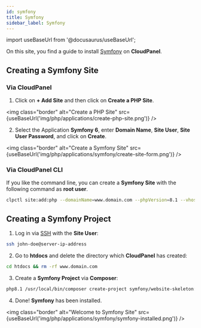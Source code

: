 ```yaml
---
id: symfony
title: Symfony
sidebar_label: Symfony
---
```


import useBaseUrl from '@docusaurus/useBaseUrl';

On this site, you find a guide to install [Symfony](https://symfony.com/) on **CloudPanel**.

## Creating a Symfony Site

### Via CloudPanel

1. Click on **+ Add Site** and then click on **Create a PHP Site**.

<img class="border" alt="Create a PHP Site" src={useBaseUrl('img/php/applications/create-php-site.png')} />

2. Select the Application **Symfony 6**, enter **Domain Name**, **Site User**, **Site User Password**, and click on **Create**.

<img class="border" alt="Create a Symfony Site" src={useBaseUrl('img/php/applications/symfony/create-site-form.png')} />

### Via CloudPanel CLI

If you like the command line, you can create a **Symfony Site** with the following command as **root user**.

```bash
clpctl site:add:php --domainName=www.domain.com --phpVersion=8.1 --vhostTemplate='Symfony 6' --siteUser='john-doe' --siteUserPassword='!secretPassword!'
```

## Creating a Symfony Project

1. Log in via [SSH](../../../frontend-area/ssh-ftp/#ssh-login) with the **Site User**:

```bash
ssh john-doe@server-ip-address
```

2. Go to **htdocs** and delete the directory which **CloudPanel** has created:

```bash
cd htdocs && rm -rf www.domain.com
```

3. Create a **Symfony Project** via **Composer**:

```bash
php8.1 /usr/local/bin/composer create-project symfony/website-skeleton:^6 www.domain.com
```

4. Done! **Symfony** has been installed.

<img class="border" alt="Welcome to Symfony Site" src={useBaseUrl('img/php/applications/symfony/symfony-installed.png')} />